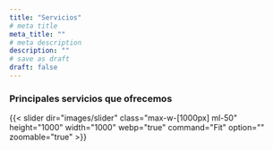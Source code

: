 ```yaml
---
title: "Servicios"
# meta title
meta_title: ""
# meta description
description: ""
# save as draft
draft: false
---
```



### Principales servicios que ofrecemos


{{< slider dir="images/slider" class="max-w-[1000px] ml-50" height="1000" width="1000" webp="true" command="Fit" option="" zoomable="true" >}}
